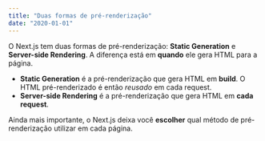 ```yaml
---
title: "Duas formas de pré-renderização"
date: "2020-01-01"
---
```


O Next.js tem duas formas de pré-renderização: **Static Generation** e **Server-side Rendering**. A diferença está em **quando** ele gera HTML para a página.

- **Static Generation** é a pré-renderização que gera HTML em **build**. O HTML pré-renderizado é então _reusado_ em cada request.
- **Server-side Rendering** é a pré-renderização que gera HTML em **cada request**.

Ainda mais importante, o Next.js deixa você **escolher** qual método de pré-renderização utilizar em cada página.
